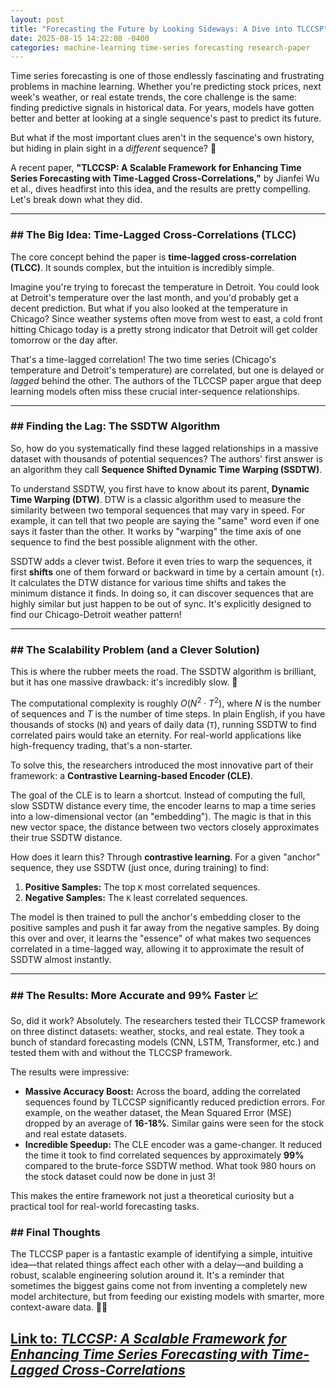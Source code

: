 ```yaml
---
layout: post
title: "Forecasting the Future by Looking Sideways: A Dive into TLCCSP"
date: 2025-08-15 14:22:08 -0400
categories: machine-learning time-series forecasting research-paper
---
```


Time series forecasting is one of those endlessly fascinating and frustrating problems in machine learning. Whether you're predicting stock prices, next week's weather, or real estate trends, the core challenge is the same: finding predictive signals in historical data. For years, models have gotten better and better at looking at a single sequence's past to predict its future.

But what if the most important clues aren't in the sequence's own history, but hiding in plain sight in a *different* sequence? 🤔

A recent paper, **"TLCCSP: A Scalable Framework for Enhancing Time Series Forecasting with Time-Lagged Cross-Correlations,"** by Jianfei Wu et al., dives headfirst into this idea, and the results are pretty compelling. Let's break down what they did.

---

### ## The Big Idea: Time-Lagged Cross-Correlations (TLCC)

The core concept behind the paper is **time-lagged cross-correlation (TLCC)**. It sounds complex, but the intuition is incredibly simple.

Imagine you're trying to forecast the temperature in Detroit. You could look at Detroit's temperature over the last month, and you'd probably get a decent prediction. But what if you also looked at the temperature in Chicago? Since weather systems often move from west to east, a cold front hitting Chicago today is a pretty strong indicator that Detroit will get colder tomorrow or the day after.



That's a time-lagged correlation! The two time series (Chicago's temperature and Detroit's temperature) are correlated, but one is delayed or *lagged* behind the other. The authors of the TLCCSP paper argue that deep learning models often miss these crucial inter-sequence relationships.

---

### ## Finding the Lag: The SSDTW Algorithm

So, how do you systematically find these lagged relationships in a massive dataset with thousands of potential sequences? The authors' first answer is an algorithm they call **Sequence Shifted Dynamic Time Warping (SSDTW)**.

To understand SSDTW, you first have to know about its parent, **Dynamic Time Warping (DTW)**. DTW is a classic algorithm used to measure the similarity between two temporal sequences that may vary in speed. For example, it can tell that two people are saying the "same" word even if one says it faster than the other. It works by "warping" the time axis of one sequence to find the best possible alignment with the other.

SSDTW adds a clever twist. Before it even tries to warp the sequences, it first **shifts** one of them forward or backward in time by a certain amount (`τ`). It calculates the DTW distance for various time shifts and takes the minimum distance it finds. In doing so, it can discover sequences that are highly similar but just happen to be out of sync. It's explicitly designed to find our Chicago-Detroit weather pattern!

---

### ## The Scalability Problem (and a Clever Solution)

This is where the rubber meets the road. The SSDTW algorithm is brilliant, but it has one massive drawback: it's incredibly slow. 🐌

The computational complexity is roughly $O(N^2 \cdot T^2)$, where $N$ is the number of sequences and $T$ is the number of time steps. In plain English, if you have thousands of stocks (`N`) and years of daily data (`T`), running SSDTW to find correlated pairs would take an eternity. For real-world applications like high-frequency trading, that's a non-starter.

To solve this, the researchers introduced the most innovative part of their framework: a **Contrastive Learning-based Encoder (CLE)**.

The goal of the CLE is to learn a shortcut. Instead of computing the full, slow SSDTW distance every time, the encoder learns to map a time series into a low-dimensional vector (an "embedding"). The magic is that in this new vector space, the distance between two vectors closely approximates their true SSDTW distance.



How does it learn this? Through **contrastive learning**. For a given "anchor" sequence, they use SSDTW (just once, during training) to find:
1.  **Positive Samples:** The top `K` most correlated sequences.
2.  **Negative Samples:** The `K` least correlated sequences.

The model is then trained to pull the anchor's embedding closer to the positive samples and push it far away from the negative samples. By doing this over and over, it learns the "essence" of what makes two sequences correlated in a time-lagged way, allowing it to approximate the result of SSDTW almost instantly.

---

### ## The Results: More Accurate and 99% Faster 📈

So, did it work? Absolutely. The researchers tested their TLCCSP framework on three distinct datasets: weather, stocks, and real estate. They took a bunch of standard forecasting models (CNN, LSTM, Transformer, etc.) and tested them with and without the TLCCSP framework.

The results were impressive:
* **Massive Accuracy Boost:** Across the board, adding the correlated sequences found by TLCCSP significantly reduced prediction errors. For example, on the weather dataset, the Mean Squared Error (MSE) dropped by an average of **16-18%**. Similar gains were seen for the stock and real estate datasets.
* **Incredible Speedup:** The CLE encoder was a game-changer. It reduced the time it took to find correlated sequences by approximately **99%** compared to the brute-force SSDTW method. What took 980 hours on the stock dataset could now be done in just 3!

This makes the entire framework not just a theoretical curiosity but a practical tool for real-world forecasting tasks.

### ## Final Thoughts

The TLCCSP paper is a fantastic example of identifying a simple, intuitive idea—that related things affect each other with a delay—and building a robust, scalable engineering solution around it. It's a reminder that sometimes the biggest gains come not from inventing a completely new model architecture, but from feeding our existing models with smarter, more context-aware data. 🧑‍🔬


## [Link to: _TLCCSP: A Scalable Framework for Enhancing Time Series Forecasting with Time-Lagged Cross-Correlations_](https://arxiv.org/pdf/2508.07016)